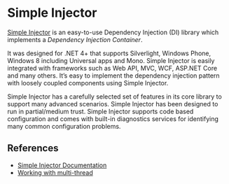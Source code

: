 # Simple Injector

[Simple Injector](https://simpleinjector.org/) is an easy-to-use Dependency Injection (DI) library which implements a *Dependency Injection Container*. 

It was designed for .NET 4+ that supports Silverlight, Windows Phone, Windows 8 including Universal apps and Mono. Simple Injector is easily integrated with frameworks such as Web API, MVC, WCF, ASP.NET Core and many others. It’s easy to implement the dependency injection pattern with loosely coupled components using Simple Injector.

Simple Injector has a carefully selected set of features in its core library to support many advanced scenarios. Simple Injector has been designed to run in partial/medium trust. Simple Injector supports code based configuration and comes with built-in diagnostics services for identifying many common configuration problems.

## References

- [Simple Injector Documentation](https://simpleinjector.readthedocs.io/en/latest/index.html)
- [Working with multi-thread](https://simpleinjector.readthedocs.io/en/latest/howto.html#work-with-dependency-injection-in-multi-threaded-applications)

